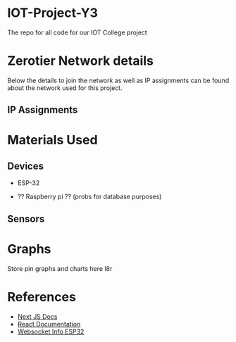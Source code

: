 
# IOT-Project-Y3

  

The repo for all code for our IOT College project

  

  

# Zerotier Network details

Below the details to join the network as well as IP assignments can be found about the network used for this project.

## IP Assignments

  

# Materials Used

  

## Devices

  

- ESP-32

- ?? Raspberry pi ?? (probs for database purposes)

  

## Sensors

  

# Graphs

Store pin graphs and charts here l8r

  

# References

 - [Next JS Docs](https://nextjs.org/docs)
 - [React Documentation](https://reactjs.org/docs/getting-started.html)
 - [Websocket Info ESP32](https://youtu.be/_Z9Axfh6AEU)

